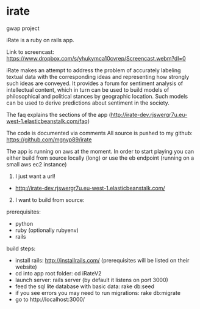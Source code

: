 # irate
gwap project

iRate is a ruby on rails app.

Link to screencast: https://www.dropbox.com/s/yhukymca10cvrep/Screencast.webm?dl=0

iRate makes an attempt to address the problem of accurately labeling textual data with the corresponding ideas
and representing how strongly such ideas are conveyed. It provides a forum for sentiment analysis of intellectual content,
which in turn can be used to build models of philosophical and political stances by geographic location.
Such models can be used to derive predictions about sentiment in the society.

The faq explains the sections of the app (http://irate-dev.rjswergr7u.eu-west-1.elasticbeanstalk.com/faq)

The code is documented via comments
All source is pushed to my github: https://github.com/mgnyp89/irate

The app is running on aws at the moment. In order to start playing you can either build from source locally (long)
or use the eb endpoint (running on a small aws ec2 instance)

1) I just want a url!
- http://irate-dev.rjswergr7u.eu-west-1.elasticbeanstalk.com/

2) I want to build from source:

prerequisites:
- python
- ruby (optionally rubyenv)
- rails

build steps:
- install rails: http://installrails.com/ (prerequisites will be listed on their website)
- cd into app root folder: cd iRateV2
- launch server: rails server (by default it listens on port 3000)
- feed the sql lite database with basic data: rake db:seed
- if you see errors you may need to run migrations: rake db:migrate
- go to http://localhost:3000/
